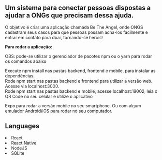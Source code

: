 <!DOCTYPE html>
<html>
<body>

<h2>Um sistema para conectar pessoas dispostas a ajudar a ONGs que precisam dessa ajuda.</h2>

<p>O objetivo é criar uma aplicação chamada Be The Angel, onde ONGS cadastram seus casos para que pessoas possam acha-los facilmente e entrar em contato para doar, tornando-se heróis!</p>

<p><strong>Para rodar a aplicação:</strong></p>
<p>OBS: pode-se utilizar o gerenciador de pacotes npm ou o yarn para rodar os comandos abaixo</p>
<p>Execute npm install nas pastas backend, frontend e mobile, para instalar as dependências.</br>
Rode npm start nas pastas backend e frontend para utilizar a versão web. Acesse via localhost:3000.</br>
Rode npm start nas pastas backend e mobile, acesse localhost:19002, leia o QR Code no seu celular e utilize o aplicativo</p>

<p>Expo para rodar a versão mobile no seu smartphone. Ou com algum emulador Android/iOS para rodar no seu computador.</p>
 
<h2>Languages</h2>

  <li>React</li>
  <li>React Native</li>
  <li>NodeJS</li>
  <li>SQLite</li>

</body>
</html>
